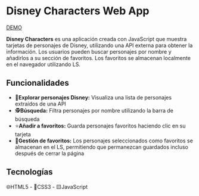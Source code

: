 # Disney Characters Web App
[DEMO]()

**Disney Characters** es una aplicación creada con JavaScript que muestra tarjetas de personajes de Disney, utilizando una API externa para obtener la información. Los usuarios pueden buscar personajes por nombre y añadirlos a su sección de favoritos. Los favoritos se almacenan localmente en el navegador utilizando LS.

## Funcionalidades

- 🔎**Explorar personajes Disney:** Visualiza una lista de personajes extraídos de una API
- 🕵️**Búsqueda:** Filtra personajes por nombre utilizando la barra de búsqueda
- ⭐**Añadir a favoritos:** Guarda personajes favoritos haciendo clic en su tarjeta
- 💾**Gestión de favoritos:** Los personajes seleccionados como favoritos se almacenan en el LS, permitiendo que permanezcan guardados incluso después de cerrar la página

## Tecnologías

🌐HTML5 - 🎨CSS3 - 🟨JavaScript

